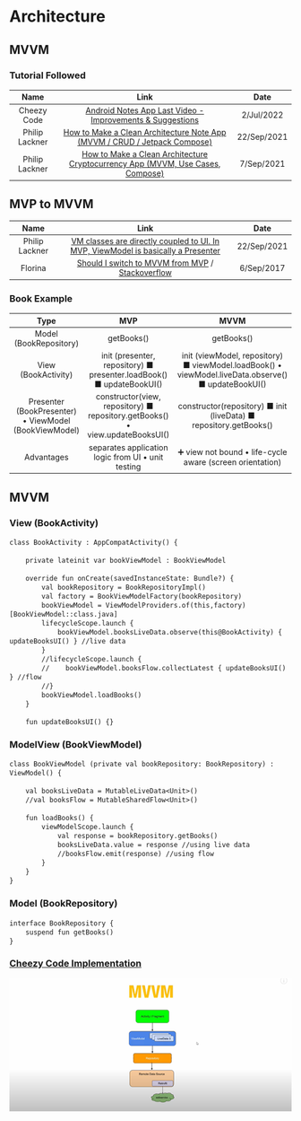 # Architecture

## MVVM

### Tutorial Followed

|Name|Link|Date
|:-:|:-:|:-:
|Cheezy Code|[Android Notes App Last Video - Improvements & Suggestions](https://www.youtube.com/watch?v=CEifFyzYfSI)|2/Jul/2022
|Philip Lackner|[How to Make a Clean Architecture Note App (MVVM / CRUD / Jetpack Compose)](https://www.youtube.com/watch?v=8YPXv7xKh2w)|22/Sep/2021
|Philip Lackner|[How to Make a Clean Architecture Cryptocurrency App (MVVM, Use Cases, Compose)](https://www.youtube.com/watch?v=EF33KmyprEQ)|7/Sep/2021


## MVP to MVVM
|Name|Link|Date
|:-:|:-:|:-:
|Philip Lackner|[VM classes are directly coupled to UI. In MVP, ViewModel is basically a Presenter](https://youtube.com/watch?v=8YPXv7xKh2w?t=2877)|22/Sep/2021
|Florina|[Should I switch to MVVM from MVP](https://youtube.com/watch?v=Ts-uxYiBEQ8&t=549s) / [Stackoverflow](https://stackoverflow.com/a/46763456/4754141)|6/Sep/2017

### Book Example
Type|MVP|MVVM|
|:-:|:-:|:-:|
Model (BookRepository) | getBooks() | getBooks()
View (BookActivity) | init (presenter, repository) ■ presenter.loadBook() ■ updateBookUI() | init (viewModel, repository) ■ viewModel.loadBook() • viewModel.liveData.observe() ■ updateBookUI()
Presenter (BookPresenter) • ViewModel (BookViewModel)| constructor(view, repository) ■ repository.getBooks() • view.updateBooksUI() | constructor(repository) ■ init (liveData) ■ repository.getBooks()
Advantages|separates application logic from UI • unit testing| ➕ view not bound • life-cycle aware (screen orientation)

## MVVM

### View (BookActivity)
```
class BookActivity : AppCompatActivity() {

    private lateinit var bookViewModel : BookViewModel

    override fun onCreate(savedInstanceState: Bundle?) {
        val bookRepository = BookRepositoryImpl()
        val factory = BookViewModelFactory(bookRepository)
        bookViewModel = ViewModelProviders.of(this,factory)[BookViewModel::class.java]
        lifecycleScope.launch {
            bookViewModel.booksLiveData.observe(this@BookActivity) { updateBooksUI() } //live data
        }
        //lifecycleScope.launch {
        //    bookViewModel.booksFlow.collectLatest { updateBooksUI() } //flow
        //}
        bookViewModel.loadBooks()
    }

    fun updateBooksUI() {}
```
### ModelView (BookViewModel)
```
class BookViewModel (private val bookRepository: BookRepository) : ViewModel() {

    val booksLiveData = MutableLiveData<Unit>()
    //val booksFlow = MutableSharedFlow<Unit>()
    
    fun loadBooks() {
        viewModelScope.launch {
            val response = bookRepository.getBooks()
            booksLiveData.value = response //using live data
            //booksFlow.emit(response) //using flow
        }
    }
}
```
### Model (BookRepository)
```
interface BookRepository {
    suspend fun getBooks()
}
```


### [Cheezy Code Implementation](https://youtube.com/watch?v=8ZLbv6TSa-U?list=PLRKyZvuMYSIMO2ebTldbwMTnDCn5klzjS&t=71)

![mvvm base](!/mvvm.png)

